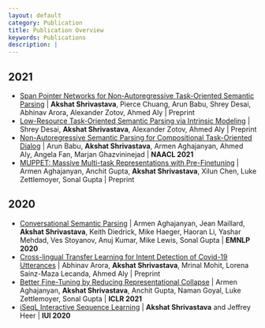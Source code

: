 ```yaml
---
layout: default
category: Publication
title: Publication Overview
keywords: Publications
description: |
---
```


## 2021

* [Span Pointer Networks for Non-Autoregressive Task-Oriented Semantic Parsing](https://arxiv.org/abs/2104.07275)
| **Akshat Shrivastava**, Pierce Chuang, Arun Babu, Shrey Desai, Abhinav Arora, Alexander Zotov, Ahmed Aly
| Preprint
* [Low-Resource Task-Oriented Semantic Parsing via Intrinsic Modeling](https://arxiv.org/abs/2104.07275)
| Shrey Desai, **Akshat Shrivastava**, Alexander Zotov, Ahmed Aly
| Preprint
* [Non-Autoregressive Semantic Parsing for Compositional Task-Oriented Dialog](https://arxiv.org/abs/2104.04923)
| Arun Babu, **Akshat Shrivastava**, Armen Aghajanyan, Ahmed Aly, Angela Fan, Marjan Ghazvininejad
| **NAACL 2021**
* [MUPPET: Massive Multi-task Representations with Pre-Finetuning](https://arxiv.org/abs/2101.11038)
| Armen Aghajanyan, Anchit Gupta, **Akshat Shrivastava**, Xilun Chen, Luke Zettlemoyer, Sonal Gupta
| Preprint

## 2020

* [Conversational Semantic Parsing](https://arxiv.org/abs/2009.13655)
| Armen Aghajanyan, Jean Maillard, **Akshat Shrivastava**, Keith Diedrick, Mike Haeger, Haoran Li, Yashar Mehdad, Ves Stoyanov, Anuj Kumar, Mike Lewis, Sonal Gupta
| **EMNLP 2020**
* [Cross-lingual Transfer Learning for Intent Detection of Covid-19 Utterances](https://openreview.net/pdf?id=Ku-nv600bNM)
| Abhinav Arora, **Akshat Shrivastava**, Mrinal Mohit, Lorena Sainz-Maza Lecanda, Ahmed Aly
| Preprint
* [Better Fine-Tuning by Reducing Representational Collapse](https://arxiv.org/abs/2008.03156)
| Armen Aghajanyan, **Akshat Shrivastava**, Anchit Gupta, Naman Goyal, Luke Zettlemoyer, Sonal Gupta
| **ICLR 2021**
* [iSeqL Interactive Sequence Learning](https://github.com/AkshatSh/iSeqL)
| **Akshat Shrivastava** and Jeffrey Heer
| **IUI 2020**
